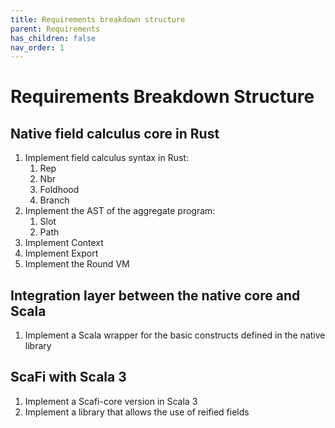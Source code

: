 ```yaml
---
title: Requirements breakdown structure
parent: Requirements 
has_children: false
nav_order: 1
---
```


# Requirements Breakdown Structure

## Native field calculus core in Rust

1. Implement field calculus syntax in Rust:
    1. Rep
    2. Nbr
    3. Foldhood
    4. Branch
2. Implement the AST of the aggregate program:
   1. Slot
   2. Path
3. Implement Context
4. Implement Export
5. Implement the Round VM

## Integration layer between the native core and Scala

1. Implement a Scala wrapper for the basic constructs defined in the native library

## ScaFi with Scala 3

1. Implement a Scafi-core version in Scala 3
2. Implement a library that allows the use of reified fields
